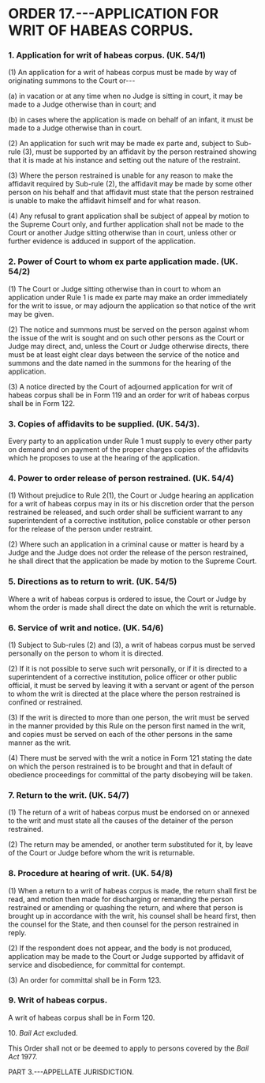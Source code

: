 # ORDER 17.---APPLICATION FOR WRIT OF HABEAS CORPUS.

### 1\. Application for writ of habeas corpus. (UK. 54/1)

\(1\) An application for a writ of habeas corpus must be made by way of
originating summons to the Court or---

\(a\) in vacation or at any time when no Judge is sitting in court, it
may be made to a Judge otherwise than in court; and

\(b\) in cases where the application is made on behalf of an infant,
it must be made to a Judge otherwise than in court.

\(2\) An application for such writ may be made ex parte and, subject to
Sub-rule (3), must be supported by an affidavit by the person restrained
showing that it is made at his instance and setting out the nature of
the restraint.

\(3\) Where the person restrained is unable for any reason to make the
affidavit required by Sub-rule (2), the affidavit may be made by some
other person on his behalf and that affidavit must state that the person
restrained is unable to make the affidavit himself and for what reason.

\(4\) Any refusal to grant application shall be subject of appeal by
motion to the Supreme Court only, and further application shall not be
made to the Court or another Judge sitting otherwise than in court,
unless other or further evidence is adduced in support of the
application.

### 2\. Power of Court to whom ex parte application made. (UK. 54/2)

\(1\) The Court or Judge sitting otherwise than in court to whom an
application under Rule 1 is made ex parte may make an order immediately
for the writ to issue, or may adjourn the application so that notice of
the writ may be given.

\(2\) The notice and summons must be served on the person against whom
the issue of the writ is sought and on such other persons as the Court
or Judge may direct, and, unless the Court or Judge otherwise directs,
there must be at least eight clear days between the service of the
notice and summons and the date named in the summons for the hearing of
the application.

\(3\) A notice directed by the Court of adjourned application for writ
of habeas corpus shall be in Form 119 and an order for writ of habeas
corpus shall be in Form 122.

### 3\. Copies of affidavits to be supplied. (UK. 54/3).

Every party to an application under Rule 1 must supply to every other
party on demand and on payment of the proper charges copies of the
affidavits which he proposes to use at the hearing of the application.

### 4\. Power to order release of person restrained. (UK. 54/4)

\(1\) Without prejudice to Rule 2(1), the Court or Judge hearing an
application for a writ of habeas corpus may in its or his discretion
order that the person restrained be released, and such order shall be
sufficient warrant to any superintendent of a corrective institution,
police constable or other person for the release of the person under
restraint.

\(2\) Where such an application in a criminal cause or matter is heard
by a Judge and the Judge does not order the release of the person
restrained, he shall direct that the application be made by motion to
the Supreme Court.

### 5\. Directions as to return to writ. (UK. 54/5)

Where a writ of habeas corpus is ordered to issue, the Court or Judge by
whom the order is made shall direct the date on which the writ is
returnable.

### 6\. Service of writ and notice. (UK. 54/6)

\(1\) Subject to Sub-rules (2) and (3), a writ of habeas corpus must be
served personally on the person to whom it is directed.

\(2\) If it is not possible to serve such writ personally, or if it is
directed to a superintendent of a corrective institution, police officer
or other public official, it must be served by leaving it with a servant
or agent of the person to whom the writ is directed at the place where
the person restrained is confined or restrained.

\(3\) If the writ is directed to more than one person, the writ must be
served in the manner provided by this Rule on the person first named in
the writ, and copies must be served on each of the other persons in the
same manner as the writ.

\(4\) There must be served with the writ a notice in Form 121 stating
the date on which the person restrained is to be brought and that in
default of obedience proceedings for committal of the party disobeying
will be taken.

### 7\. Return to the writ. (UK. 54/7)

\(1\) The return of a writ of habeas corpus must be endorsed on or
annexed to the writ and must state all the causes of the detainer of the
person restrained.

\(2\) The return may be amended, or another term substituted for it, by
leave of the Court or Judge before whom the writ is returnable.

### 8\. Procedure at hearing of writ. (UK. 54/8)

\(1\) When a return to a writ of habeas corpus is made, the return shall
first be read, and motion then made for discharging or remanding the
person restrained or amending or quashing the return, and where that
person is brought up in accordance with the writ, his counsel shall be
heard first, then the counsel for the State, and then counsel for the
person restrained in reply.

\(2\) If the respondent does not appear, and the body is not produced,
application may be made to the Court or Judge supported by affidavit of
service and disobedience, for committal for contempt.

\(3\) An order for committal shall be in Form 123.

### 9\. Writ of habeas corpus.

A writ of habeas corpus shall be in Form 120.

10\. *Bail Act* excluded.

This Order shall not or be deemed to apply to persons covered by the
*Bail Act* 1977.

PART 3.---APPELLATE JURISDICTION.

